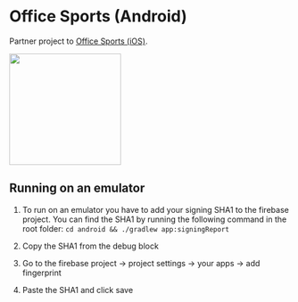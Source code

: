 # Office Sports (Android)

Partner project to [Office Sports (iOS)](https://github.com/oyvinddd/officesports).

<img src="https://github.com/konstantpapp/office_sports_android/blob/main/assets/welcome_page.png" width=200px>

## Running on an emulator

1. To run on an emulator you have to add your signing SHA1 to the firebase project. You can find the SHA1 by running the following command in the root folder: `cd android && ./gradlew app:signingReport`

2. Copy the SHA1 from the debug block

3. Go to the firebase project -> project settings -> your apps -> add fingerprint

4. Paste the SHA1 and click save
